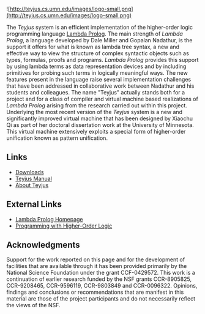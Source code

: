 ![http://teyjus.cs.umn.edu/images/logo-small.png](http://teyjus.cs.umn.edu/images/logo-small.png)

The _Teyjus_ system is an efficient implementation of the higher-order logic
programming language [Lambda Prolog](http://www.lix.polytechnique.fr/Labo/Dale.Miller/lProlog/). The main strength of _Lambda Prolog_, a language
developed by Dale Miller and Gopalan Nadathur, is the support it
offers for what is known as lambda tree syntax, a new and effective
way to view the structure of complex syntactic objects such as types,
formulas, proofs and programs. _Lambda Prolog_ provides this support by
using lambda terms as data representation devices and by including
primitives for probing such terms in logically meaningful ways. The
new features present in the language raise several implementation
challenges that have been addressed in collaborative work between
Nadathur and his students and colleagues. The name "Teyjus" actually
stands both for a project and for a class of compiler and
virtual machine based realizations of _Lambda Prolog_ arising from the research carried out within this project.
Underlying the most recent version of the _Teyjus_ system is a
new and significantly improved virtual machine that has been designed by
Xiaochu Qi as part of her doctoral dissertation work
at the University of Minnesota. This virtual machine extensively
exploits a special form of higher-order unification known as pattern
unification.

## Links ##

* [Downloads](https://github.com/teyjus/teyjus/releases)
* [Teyjus Manual](https://github.com/teyjus/teyjus/wiki/TeyjusManual)
* [About Teyjus](https://github.com/teyjus/teyjus/wiki/AboutTeyjus)


## External Links ##

* [Lambda Prolog Homepage](https://sites.google.com/site/proghol/)
* [Programming with Higher-Order Logic](https://sites.google.com/site/proghol/)

## Acknowledgments ##

Support for the work reported on this page and for the development of facilities that are available through it has been provided primarily by the National Science Foundation under the grant CCF-0429572. This work is a continuation of earlier research funded by the NSF grants CCR-8905825, CCR-9208465, CCR-9596119, CCR-9803849 and CCR-0096322. Opinions, findings and conclusions or recommendations that are manifest in this material are those of the project participants and do not necessarily reflect the views of the NSF.
